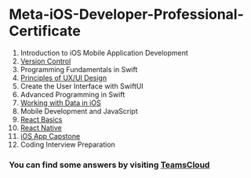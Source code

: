 # Meta-iOS-Developer-Professional-Certificate

1. Introduction to iOS Mobile Application Development
2. [Version Control](https://teamscloud.blogspot.com/2024/05/coursera-version-control.html)
3. Programming Fundamentals in Swift
4. [Principles of UX/UI Design](https://teamscloud.blogspot.com/2024/05/coursera-principles-of-ux-ui-design.html)
5. Create the User Interface with SwiftUI
6. Advanced Programming in Swift
7. [Working with Data in iOS](https://teamscloud.blogspot.com/2024/05/coursera-working-with-data-in-ios.html)
8. Mobile Development and JavaScript
9. [React Basics](https://teamscloud.blogspot.com/2024/05/coursera-react-basics.html)
10. [React Native](https://teamscloud.blogspot.com/2024/05/coursera-react-native.html)
11. [iOS App Capstone](https://teamscloud.blogspot.com/2024/05/coursera-ios-app-capstone.html)
12. Coding Interview Preparation

### You can find some answers by visiting <a href="https://teamscloud.blogspot.com/">TeamsCloud</a>
